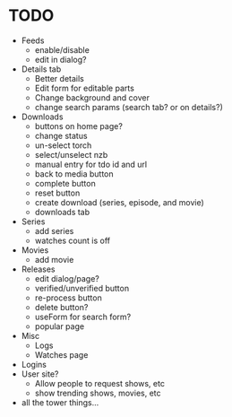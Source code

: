 # TODO

* Feeds
  * enable/disable
  * edit in dialog?
* Details tab
  * Better details
  * Edit form for editable parts
  * Change background and cover
  * change search params (search tab? or on details?)
* Downloads
  * buttons on home page?
  * change status
  * un-select torch
  * select/unselect nzb
  * manual entry for tdo id and url
  * back to media button
  * complete button
  * reset button
  * create download (series, episode, and movie)
  * downloads tab
* Series
  * add series
  * watches count is off
* Movies
  * add movie
* Releases
  * edit dialog/page?
  * verified/unverified button
  * re-process button
  * delete button?
  * useForm for search form?
  * popular page
* Misc
  * Logs
  * Watches page
* Logins
* User site?
    * Allow people to request shows, etc
    * show trending shows, movies, etc
* all the tower things...
